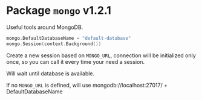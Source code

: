 # Package `mongo` v1.2.1

Useful tools around MongoDB.

```go
mongo.DefaultDatabaseName = "default-database"
mongo.Session(context.Background())
```

Create a new session based on `MONGO_URL`, connection will be initialized only
once, so you can call it every time your need a session.

Will wait until database is available.

If no `MONGO_URL` is defined, will use mongodb://localhost:27017/ + DefaultDatabaseName
